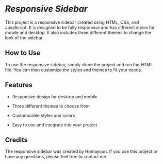 
# *Responsive Sidebar*
This project is a responsive sidebar created using HTML, CSS, and JavaScript. It is designed to be fully responsive and has different styles for mobile and desktop. It also includes three different themes to change the look of the sidebar.

## How to Use
To use the responsive sidebar, simply clone the project and run the HTML file. You can then customize the styles and themes to fit your needs.

## Features
 - Responsive design for desktop and mobile

 - Three different themes to choose from

 - Customizable styles and colors

 - Easy to use and integrate into your project

## Credits
The responsive sidebar was created by Homayoun. If you use this project or have any questions, please feel free to contact me.
